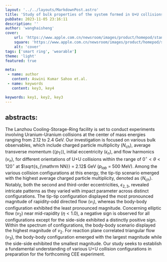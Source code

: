 ```yaml
---
layout: '../../layouts/MarkdownPost.astro'
title: 'Study of bulk properties of the system formed in U+U collisions at $\sqrt{s_{\mathrm NN}}$ =~2.12~GeV using JAM model'
pubDate: 2023-11-05 23:16:11
description: ''
author: 'wanghaisheng'
cover:
    url: 'https://www.apple.com.cn/newsroom/images/product/homepod/standard/Apple-HomePod-hero-230118_big.jpg.large_2x.jpg'
    square: 'https://www.apple.com.cn/newsroom/images/product/homepod/standard/Apple-HomePod-hero-230118_big.jpg.large_2x.jpg'
    alt: 'cover'
tags: ['smart ring', 'wearable'] 
theme: 'light'
featured: true

meta:
 - name: author
   content: Aswini Kumar Sahoo et.al.
 - name: keywords
   content: key3, key4

keywords: key1, key2, key3
---
```


## abstracts:
The Lanzhou Cooling-Storage-Ring facility is set to conduct experiments involving Uranium-Uranium collisions at the center of mass energies ranging from 2.12 to 2.4 GeV. Our investigation is focused on various bulk observables, which include charged particle multiplicity ($N_{\text{ch}}$), average transverse momentum ($\langle p_{\text{T}}\rangle$), initial eccentricity ($\epsilon_{n}$), and flow harmonics ($v_{n}$), for different orientations of U+U collisions within the range of $0^{\circ} < \theta < 120 ^{\circ}$ at $\sqrt{s_{\mathrm NN}} = 2.12$ GeV ($p_{\mathrm lab}$ = 500 MeV). Among the various collision configurations at this energy, the tip-tip scenario emerged with the highest average charged particle multiplicity, denoted as $\langle N_{\text{ch}} \rangle$. Notably, both the second and third-order eccentricities, $\epsilon_{2,3}$, revealed intricate patterns as they varied with impact parameter across distinct configurations. The tip-tip configuration displayed the most pronounced magnitude of rapidity-odd directed flow ($v_{1}$), whereas the body-body configuration exhibited the least pronounced magnitude. Concerning elliptic flow ($v_{2}$) near mid-rapidity ($\eta < 1.0$), a negative sign is observed for all configurations except for the side-side exhibited a distinctly positive sign. Within the spectrum of configurations, the body-body scenario displayed the highest magnitude of $v_{2}$. For reaction plane correlated triangular flow ($v_{3}$), the body-body configuration emerged with the largest magnitude while the side-side exhibited the smallest magnitude. Our study seeks to establish a fundamental understanding of various U+U collision configurations in preparation for the forthcoming CEE experiment.
